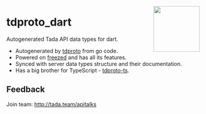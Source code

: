 <a href="https://github.com/tada-team"><img src="https://tada.team/static/icon_transparent.svg" width="120" align="right" /></a>

# tdproto_dart

Autogenerated Tada API data types for dart.

- Autogenerated by [tdproto](https://github.com/tada-team/tdproto) from go code.
- Powered on [freezed](https://pub.dev/packages/freezed) and has all its features.
- Synced with server data types structure and their documentation.
- Has a big brother for TypeScript - [tdproto-ts](https://github.com/tada-team/tdproto-ts).

## Feedback

Join team: http://tada.team/apitalks
